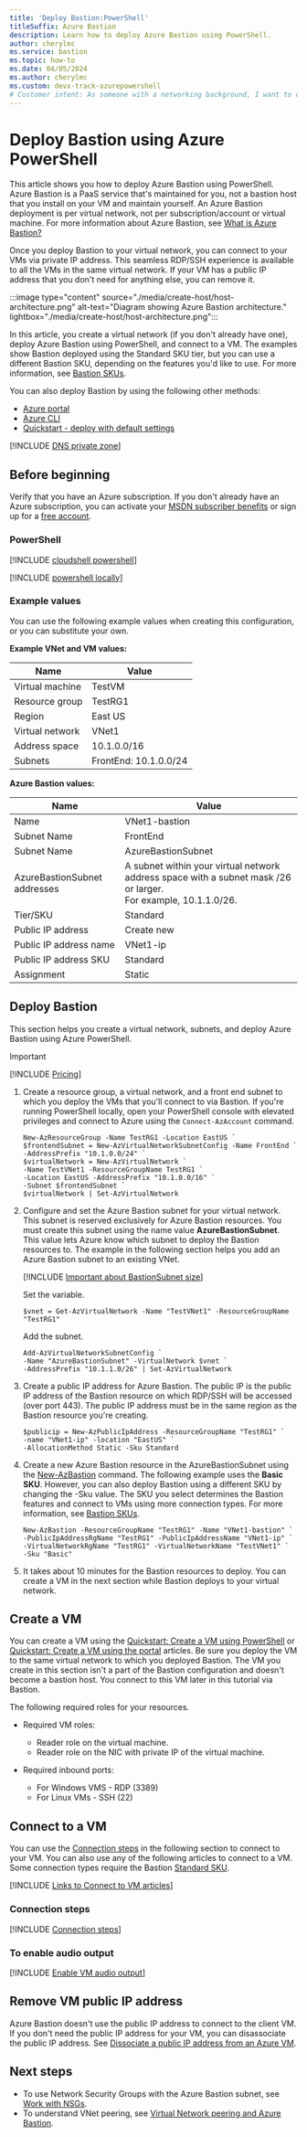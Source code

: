 ```yaml
---
title: 'Deploy Bastion:PowerShell'
titleSuffix: Azure Bastion
description: Learn how to deploy Azure Bastion using PowerShell.
author: cherylmc
ms.service: bastion
ms.topic: how-to
ms.date: 04/05/2024
ms.author: cherylmc
ms.custom: devx-track-azurepowershell
# Customer intent: As someone with a networking background, I want to deploy Bastion and connect to a VM.
---
```


# Deploy Bastion using Azure PowerShell

This article shows you how to deploy Azure Bastion using PowerShell. Azure Bastion is a PaaS service that's maintained for you, not a bastion host that you install on your VM and maintain yourself. An Azure Bastion deployment is per virtual network, not per subscription/account or virtual machine. For more information about Azure Bastion, see [What is Azure Bastion?](bastion-overview.md)

Once you deploy Bastion to your virtual network, you can connect to your VMs via private IP address. This seamless RDP/SSH experience is available to all the VMs in the same virtual network. If your VM has a public IP address that you don't need for anything else, you can remove it.

:::image type="content" source="./media/create-host/host-architecture.png" alt-text="Diagram showing Azure Bastion architecture." lightbox="./media/create-host/host-architecture.png":::

In this article, you create a virtual network (if you don't already have one), deploy Azure Bastion using PowerShell, and connect to a VM. The examples show Bastion deployed using the Standard SKU tier, but you can use a different Bastion SKU, depending on the features you'd like to use. For more information, see [Bastion SKUs](configuration-settings.md#skus).

You can also deploy Bastion by using the following other methods:

* [Azure portal](./tutorial-create-host-portal.md)
* [Azure CLI](create-host-cli.md)
* [Quickstart - deploy with default settings](quickstart-host-portal.md)

[!INCLUDE [DNS private zone](../../includes/bastion-private-dns-zones-non-support.md)]

## Before beginning

Verify that you have an Azure subscription. If you don't already have an Azure subscription, you can activate your [MSDN subscriber benefits](https://azure.microsoft.com/pricing/member-offers/msdn-benefits-details) or sign up for a [free account](https://azure.microsoft.com/pricing/free-trial).


### PowerShell

[!INCLUDE [cloudshell powershell](../../includes/vpn-gateway-cloud-shell-powershell.md)]

[!INCLUDE [powershell locally](../../includes/vpn-gateway-powershell-locally.md)]

### Example values

You can use the following example values when creating this configuration, or you can substitute your own.

**Example VNet and VM values:**

|**Name** | **Value** |
| --- | --- |
| Virtual machine| TestVM |
| Resource group | TestRG1 |
| Region | East US |
| Virtual network | VNet1 |
| Address space | 10.1.0.0/16 |
| Subnets | FrontEnd: 10.1.0.0/24 |

**Azure Bastion values:**

|**Name** | **Value** |
| --- | --- |
| Name | VNet1-bastion |
| Subnet Name | FrontEnd |
| Subnet Name | AzureBastionSubnet|
| AzureBastionSubnet addresses | A subnet within your virtual network address space with a subnet mask /26 or larger.<br> For example, 10.1.1.0/26.  |
| Tier/SKU | Standard |
| Public IP address |  Create new |
| Public IP address name | VNet1-ip  |
| Public IP address SKU |  Standard  |
| Assignment  | Static |

## Deploy Bastion

This section helps you create a virtual network, subnets, and deploy Azure Bastion using Azure PowerShell.

> [!IMPORTANT]
> [!INCLUDE [Pricing](~/reusable-content/ce-skilling/azure/includes/bastion-pricing.md)]
>

1. Create a resource group, a virtual network, and a front end subnet to which you deploy the VMs that you'll connect to via Bastion. If you're running PowerShell locally, open your PowerShell console with elevated privileges and connect to Azure using the `Connect-AzAccount` command.

   ```azurepowershell-interactive
   New-AzResourceGroup -Name TestRG1 -Location EastUS ` 
   $frontendSubnet = New-AzVirtualNetworkSubnetConfig -Name FrontEnd `
   -AddressPrefix "10.1.0.0/24" ` 
   $virtualNetwork = New-AzVirtualNetwork `
   -Name TestVNet1 -ResourceGroupName TestRG1 `
   -Location EastUS -AddressPrefix "10.1.0.0/16" `
   -Subnet $frontendSubnet ` 
   $virtualNetwork | Set-AzVirtualNetwork
   ```

1. Configure and set the Azure Bastion subnet for your virtual network. This subnet is reserved exclusively for Azure Bastion resources. You must create this subnet using the name value **AzureBastionSubnet**. This value lets Azure know which subnet to deploy the Bastion resources to. The example in the following section helps you add an Azure Bastion subnet to an existing VNet.

   [!INCLUDE [Important about BastionSubnet size](../../includes/bastion-subnet-size.md)]

   Set the variable.

   ```azurepowershell-interactive
   $vnet = Get-AzVirtualNetwork -Name "TestVNet1" -ResourceGroupName "TestRG1"
   ```

   Add the subnet.

   ```azurepowershell-interactive
   Add-AzVirtualNetworkSubnetConfig `
   -Name "AzureBastionSubnet" -VirtualNetwork $vnet `
   -AddressPrefix "10.1.1.0/26" | Set-AzVirtualNetwork
   ```

1. Create a public IP address for Azure Bastion. The public IP is the public IP address of the Bastion resource on which RDP/SSH will be accessed (over port 443). The public IP address must be in the same region as the Bastion resource you're creating.

   ```azurepowershell-interactive
   $publicip = New-AzPublicIpAddress -ResourceGroupName "TestRG1" `
   -name "VNet1-ip" -location "EastUS" `
   -AllocationMethod Static -Sku Standard
   ```

1. Create a new Azure Bastion resource in the AzureBastionSubnet using the [New-AzBastion](/powershell/module/az.network/new-azbastion) command. The following example uses the **Basic SKU**. However, you can also deploy Bastion using a different SKU by changing the -Sku value. The SKU you select determines the Bastion features and connect to VMs using more connection types. For more information, see [Bastion SKUs](configuration-settings.md#skus).

   ```azurepowershell-interactive
   New-AzBastion -ResourceGroupName "TestRG1" -Name "VNet1-bastion" `
   -PublicIpAddressRgName "TestRG1" -PublicIpAddressName "VNet1-ip" `
   -VirtualNetworkRgName "TestRG1" -VirtualNetworkName "TestVNet1" `
   -Sku "Basic"
   ```

1. It takes about 10 minutes for the Bastion resources to deploy. You can create a VM in the next section while Bastion deploys to your virtual network.

## <a name="create-vm"></a>Create a VM

You can create a VM using the [Quickstart: Create a VM using PowerShell](../virtual-machines/windows/quick-create-powershell.md) or [Quickstart: Create a VM using the portal](../virtual-machines/windows/quick-create-portal.md) articles. Be sure you deploy the VM to the same virtual network to which you deployed Bastion. The VM you create in this section isn't a part of the Bastion configuration and doesn't become a bastion host. You connect to this VM later in this tutorial via Bastion.

The following required roles for your resources.

* Required VM roles:

  * Reader role on the virtual machine.
  * Reader role on the NIC with private IP of the virtual machine.

* Required inbound ports:

  * For Windows VMS - RDP (3389)
  * For Linux VMs - SSH (22)

## <a name="connect"></a>Connect to a VM

You can use the [Connection steps](#steps) in the following section to connect to your VM. You can also use any of the following articles to connect to a VM. Some connection types require the Bastion [Standard SKU](configuration-settings.md#skus).

[!INCLUDE [Links to Connect to VM articles](../../includes/bastion-vm-connect-article-list.md)]

### <a name="steps"></a>Connection steps

[!INCLUDE [Connection steps](../../includes/bastion-vm-connect.md)]

### <a name="audio"></a>To enable audio output

[!INCLUDE [Enable VM audio output](../../includes/bastion-vm-audio.md)]

## <a name="ip"></a>Remove VM public IP address

Azure Bastion doesn't use the public IP address to connect to the client VM. If you don't need the public IP address for your VM, you can disassociate the public IP address. See [Dissociate a public IP address from an Azure VM](../virtual-network/ip-services/remove-public-ip-address-vm.md).

## Next steps

* To use Network Security Groups with the Azure Bastion subnet, see [Work with NSGs](bastion-nsg.md).
* To understand VNet peering, see [Virtual Network peering and Azure Bastion](vnet-peering.md).
